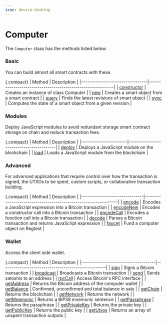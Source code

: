```yaml
---
icon: device-desktop
---
```


# Computer

The `Computer` class has the methods listed below.

### Basic

You can build almost all smart contracts with these.

{.compact}
| Method | Description |
|---------------------------------|------------------------------------------------------------|
| [constructor](./constructor.md) | Creates an instance of class Computer |
| [new](./new.md) | Creates a smart object from a smart contract |
| [query](./query.md) | Finds the latest revisions of smart object |
| [sync](./sync.md) | Computes the state of a smart object from a given revision |

### Modules

Deploy JavaScript modules to avoid redundant storage smart contract storage on chain and reduce transaction fees.

{.compact}
| Method | Description |
|-----------------------|-----------------------------------------|
| [deploy](./deploy.md) | Deploys a JavaScript module on the blockchain |
| [load](./load.md) | Loads a JavaScript module from the blockchain |

### Advanced

For advanced applications that require control over how the transaction is signed, the UTXOs to be spent, custom scripts, or collaborative transaction building.

{.compact}
| Method | Description |
|-------------------------------|----------------------------------------------------------------|
| [encode](./encode.md) | Encodes a JavaScript expression into a Bitcoin transaction |
| [encodeNew](./encodeNew.md) | Encodes a constructor call into a Bitcoin transaction |
| [encodeCall](./encodeCall.md) | Encodes a function call into a Bitcoin transaction |
| [decode](./decode.md) | Parses a Bitcoin transaction and returns JavaScript expression |
| [faucet](./faucet) | Fund a computer object on Regtest |

### Wallet

Access the client side wallet.

{.compact}
| Method | Description |
|-------------------------------------|----------------------------------------------------|
| [sign](./sign.md) | Signs a Bitcoin transaction |
| [broadcast](./broadcast.md) | Broadcasts a Bitcoin transaction |
| [send](./send.md) | Sends satoshis to an address |
| [rpcCall](./rpcCall.md) | Access Bitcoin's RPC interface |
| [getAddress](./getAddress.md) | Returns the Bitcoin address of the computer wallet |
| [getBalance](./getBalance.md) | Confirmed, unconfirmed and total balance in sats |
| [getChain](./getChain.md) | Returns the blockchain |
| [getNetwork](./getNetwork.md) | Returns the network |
| [getMnemonic](./getMnemonic.md) | Returns a BIP39 mnemonic sentence |
| [getPassphrase](./getPassphrase.md) | Returns the passphrase |
| [getPrivateKey](./getPrivateKey.md) | Returns the private key |
| [getPublicKey](./getPublicKey.md) | Returns the public key |
| [getUtxos](./getUtxos.md) | Returns an array of unspent transaction outputs |
